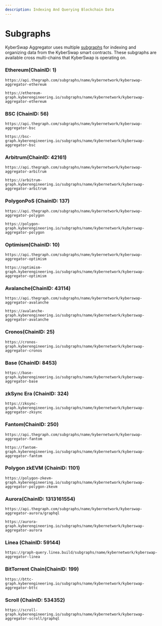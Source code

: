 ```yaml
---
description: Indexing And Querying Blockchain Data
---
```


# Subgraphs

KyberSwap Aggregator uses multiple [subgraphs](https://thegraph.com/docs/about/introduction#what-the-graph-is) for indexing and organizing data from the KyberSwap smart contracts. These subgraphs are available cross multi-chains that KyberSwap is operating on.

### Ethereum[​](https://docs.kyberswap.com/reference/subgraph-data#ethereum) (ChainID: 1) <a href="#ethereum" id="ethereum"></a>

```
https://api.thegraph.com/subgraphs/name/kybernetwork/kyberswap-aggregator-ethereum
```

```
https://ethereum-graph.kyberengineering.io/subgraphs/name/kybernetwork/kyberswap-aggregator-ethereum
```

### BSC (ChainID: 56)[​](https://docs.kyberswap.com/reference/subgraph-data#bsc) <a href="#bsc" id="bsc"></a>

```
https://api.thegraph.com/subgraphs/name/kybernetwork/kyberswap-aggregator-bsc
```

```
https://bsc-graph.kyberengineering.io/subgraphs/name/kybernetwork/kyberswap-aggregator-bsc
```

### Arbitrum[​](https://docs.kyberswap.com/reference/subgraph-data#arbitrum) (ChainID: 42161) <a href="#arbitrum" id="arbitrum"></a>

```
https://api.thegraph.com/subgraphs/name/kybernetwork/kyberswap-aggregator-arbitrum
```

```
https://arbitrum-graph.kyberengineering.io/subgraphs/name/kybernetwork/kyberswap-aggregator-arbitrum
```

### Polygon[​](https://docs.kyberswap.com/reference/subgraph-data#polygon) PoS (ChainID: 137) <a href="#polygon" id="polygon"></a>

```
https://api.thegraph.com/subgraphs/name/kybernetwork/kyberswap-aggregator-polygon
```

```
https://polygon-graph.kyberengineering.io/subgraphs/name/kybernetwork/kyberswap-aggregator-polygon
```

### Optimism[​](https://docs.kyberswap.com/reference/subgraph-data#optimism) (ChainID: 10) <a href="#optimism" id="optimism"></a>

```
https://api.thegraph.com/subgraphs/name/kybernetwork/kyberswap-aggregator-optimism
```

```
https://optimism-graph.kyberengineering.io/subgraphs/name/kybernetwork/kyberswap-aggregator-optimism
```

### Avalanche[​](https://docs.kyberswap.com/reference/subgraph-data#avalanche) (ChainID: 43114)  <a href="#avalanche" id="avalanche"></a>

```
https://api.thegraph.com/subgraphs/name/kybernetwork/kyberswap-aggregator-avalanche
```

```
https://avalanche-graph.kyberengineering.io/subgraphs/name/kybernetwork/kyberswap-aggregator-avalanche
```

### Cronos[​](https://docs.kyberswap.com/reference/subgraph-data#cronos) (ChainID: 25) <a href="#cronos" id="cronos"></a>

```
https://cronos-graph.kyberengineering.io/subgraphs/name/kybernetwork/kyberswap-aggregator-cronos
```

### Base (ChainID: 8453) <a href="#fantom" id="fantom"></a>

```
https://base-graph.kyberengineering.io/subgraphs/name/kybernetwork/kyberswap-aggregator-base
```

### zkSync Era (ChainID: 324)

```
https://zksync-graph.kyberengineering.io/subgraphs/name/kybernetwork/kyberswap-aggregator-zksync
```

### Fantom[​](https://docs.kyberswap.com/reference/subgraph-data#fantom) (ChainID: 250) <a href="#fantom" id="fantom"></a>

```
https://api.thegraph.com/subgraphs/name/kybernetwork/kyberswap-aggregator-fantom
```

```
https://fantom-graph.kyberengineering.io/subgraphs/name/kybernetwork/kyberswap-aggregator-fantom
```

### Polygon zkEVM (ChainID: 1101)

```
https://polygon-zkevm-graph.kyberengineering.io/subgraphs/name/kybernetwork/kyberswap-aggregator-polygon-zkevm
```

### Aurora[​](https://docs.kyberswap.com/reference/subgraph-data#aurora) (ChainID: 1313161554) <a href="#aurora" id="aurora"></a>

```
https://api.thegraph.com/subgraphs/name/kybernetwork/kyberswap-aggregator-aurora/graphql
```

```
https://aurora-graph.kyberengineering.io/subgraphs/name/kybernetwork/kyberswap-aggregator-aurora
```

### Linea (ChainID: 59144)

```
https://graph-query.linea.build/subgraphs/name/kybernetwork/kyberswap-aggregator-linea
```

### BitTorrent Chain[​](https://docs.kyberswap.com/reference/subgraph-data#bittorrent) (ChainID: 199) <a href="#bittorrent" id="bittorrent"></a>

```
https://bttc-graph.kyberengineering.io/subgraphs/name/kybernetwork/kyberswap-aggregator-bttc
```

### Scroll (ChainID: 534352)

```
https://scroll-graph.kyberengineering.io/subgraphs/name/kybernetwork/kyberswap-aggregator-scroll/graphql
```
